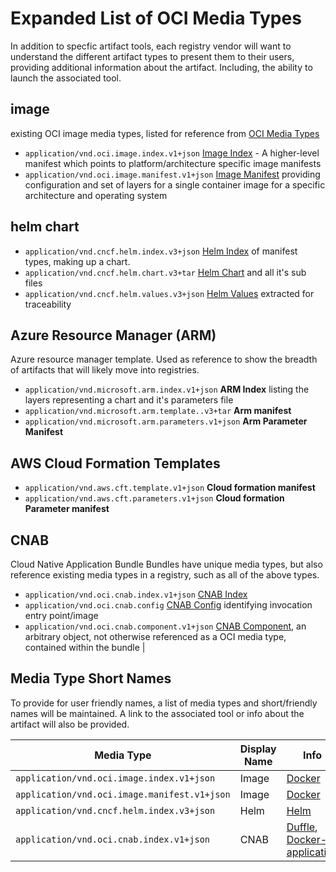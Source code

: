 # Expanded List of OCI Media Types

In addition to specfic artifact tools, each registry vendor will want to understand the different artifact types to present them to their users, providing additional information about the artifact. Including, the ability to launch the associated tool.

## image

existing OCI  image media types, listed for reference from [OCI Media Types](https://github.com/opencontainers/image-spec/blob/master/media-types.md)

- `application/vnd.oci.image.index.v1+json` [Image Index](https://github.com/opencontainers/image-spec/blob/master/image-index.md) - A higher-level manifest which points to platform/architecture specific image manifests
- `application/vnd.oci.image.manifest.v1+json` [Image Manifest](https://github.com/opencontainers/image-spec/blob/master/manifest.md#image-manifest) providing configuration and set of layers for a single container image for a specific architecture and operating system 

## helm chart
- `application/vnd.cncf.helm.index.v3+json` [Helm Index](./helm/readme.md) of manifest types, making up a chart. 
- `application/vnd.cncf.helm.chart.v3+tar` [Helm Chart](./helm/readme.md#Helm-Chart) and all it's sub files
- `application/vnd.cncf.helm.values.v3+json` [Helm Values](./helm/readme.md#Helm-Values) extracted for traceability


## Azure Resource Manager (ARM)
Azure resource manager template. Used as reference to show the breadth of artifacts that will likely move into registries.

- `application/vnd.microsoft.arm.index.v1+json` **ARM Index** listing the layers representing a chart and it's parameters file
- `application/vnd.microsoft.arm.template..v3+tar` **Arm manifest** 
- `application/vnd.microsoft.arm.parameters.v1+json` **Arm Parameter Manifest** 

## AWS Cloud Formation Templates 


- `application/vnd.aws.cft.template.v1+json` **Cloud formation manifest** 
- `application/vnd.aws.cft.parameters.v1+json` **Cloud formation Parameter manifest**

## CNAB
Cloud Native Application Bundle
Bundles have unique media types, but also reference existing media types in a registry, such as all of the above types.

- `application/vnd.oci.cnab.index.v1+json` [CNAB Index](./cnab/readme.md) 
- `application/vnd.oci.cnab.config` [CNAB Config](./cnab/readme.md#config) identifying invocation entry point/image
- `application/vnd.oci.cnab.component.v1+json` [CNAB Component](./cnab/readme.md#component), an arbitrary object, not otherwise referenced as a OCI media type, contained within the bundle |

## Media Type Short Names

To provide for user friendly names, a list of media types and short/friendly names will be maintained. A link to the associated tool or info about the artifact will also be provided. 

| Media Type | Display Name | Info | 
|-|-|-|
|`application/vnd.oci.image.index.v1+json` | Image | [Docker](https://www.docker.com/products/docker-desktop) |
|`application/vnd.oci.image.manifest.v1+json` | Image | [Docker](https://www.docker.com/products/docker-desktop) |
|`application/vnd.cncf.helm.index.v3+json` | Helm | [Helm](https://helm.sh)
|`application/vnd.oci.cnab.index.v1+json` | CNAB | [Duffle](https://cnab.io), [Docker-application](https://www.docker.com/search/node?keys=docker-application)|


